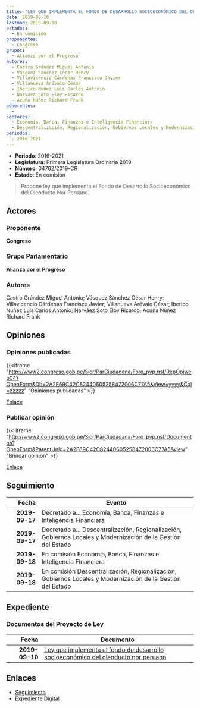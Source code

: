 ```yaml
---
title: "LEY QUE IMPLEMENTA EL FONDO DE DESARROLLO SOCIOECONÓMICO DEL OLEODUCTO NOR PERUANO"
date: 2019-09-10
lastmod: 2019-09-18
estados: 
  - En comisión
proponentes: 
  - Congreso
grupos: 
  - Alianza por el Progreso
autores: 
  - Castro Grández Miguel Antonio
  - Vásquez Sánchez César Henry
  - Villavicencio Cárdenas Francisco Javier
  - Villanueva Arévalo César
  - Iberico Nuñez Luis Carlos Antonio
  - Narváez Soto Eloy Ricardo
  - Acuña Núñez Richard Frank
adherentes: 
  - 
sectores: 
  - Economía, Banca, Finanzas e Inteligencia Financiera
  - Descentralización, Regionalización, Gobiernos Locales y Modernización de la Gestión del Estado
periodos: 
  - 2016-2021
---
```


- **Periodo**: 2016-2021
- **Legislatura**: Primera Legislatura Ordinaria 2019
- **Número**: 04762/2019-CR
- **Estado**: En comisión

> Propone ley que implementa el Fondo de Desarrollo Socioeconómico del Oleoducto Nor Peruano.


## Actores

### Proponente

**Congreso**

### Grupo Parlamentario

**Alianza por el Progreso**

### Autores

Castro Grández Miguel Antonio; Vásquez Sánchez César Henry; Villavicencio Cárdenas Francisco Javier; Villanueva Arévalo César; Iberico Nuñez Luis Carlos Antonio; Narváez Soto Eloy Ricardo; Acuña Núñez Richard Frank


## Opiniones

### Opiniones publicadas

{{<iframe "http://www2.congreso.gob.pe/Sicr/ParCiudadana/Foro_pvp.nsf/RepOpiweb04?OpenForm&Db=2A2F69C42C82440605258472006C77A5&View=yyyy&Col=zzzzz" "Opiniones publicadas" >}}

[Enlace](http://www2.congreso.gob.pe/Sicr/ParCiudadana/Foro_pvp.nsf/RepOpiweb04?OpenForm&Db=2A2F69C42C82440605258472006C77A5&View=yyyy&Col=zzzzz)
### Publicar opinión

{{< iframe "http://www2.congreso.gob.pe/Sicr/ParCiudadana/Foro_pvp.nsf/Documentos?OpenForm&ParentUnid=2A2F69C42C82440605258472006C77A5&view" "Brindar opinión" >}}

[Enlace](http://www2.congreso.gob.pe/Sicr/ParCiudadana/Foro_pvp.nsf/Documentos?OpenForm&ParentUnid=2A2F69C42C82440605258472006C77A5&view)

## Seguimiento

| Fecha | Evento |
|------:|--------|
| **2019-09-17** | Decretado a... Economía, Banca, Finanzas e Inteligencia Financiera|
| **2019-09-17** | Decretado a... Descentralización, Regionalización, Gobiernos Locales y Modernización de la Gestión del Estado|
| **2019-09-18** | En comisión Economía, Banca, Finanzas e Inteligencia Financiera|
| **2019-09-18** | En comisión Descentralización, Regionalización, Gobiernos Locales y Modernización de la Gestión del Estado|


## Expediente


### Documentos del Proyecto de Ley

| Fecha | Documento |
|------:|--------|
| **2019-09-10** | [Ley que implementa el fondo de desarrollo socioeconómico del oleoducto nor peruano](http://www.leyes.congreso.gob.pe/Documentos/2016_2021/Proyectos_de_Ley_y_de_Resoluciones_Legislativas/PL0476220190910.pdf) |

## Enlaces 

- [Seguimiento](http://www2.congreso.gob.pe/Sicr/TraDocEstProc/CLProLey2016.nsf/f7fff46988ca05b1052578e100829cc7/b0d078b4ed9eef1e05258472000004ea?OpenDocument)
- [Expediente Digital](http://www2.congreso.gob.pe/Sicr/TraDocEstProc/CLProLey2016.nsf/f7fff46988ca05b1052578e100829cc7/b0d078b4ed9eef1e05258472000004ea?OpenDocument&Click=05257FB7005EB655.eb71d0cf91d8294e05256cdf006b5706/$Body/0.1C6C)
